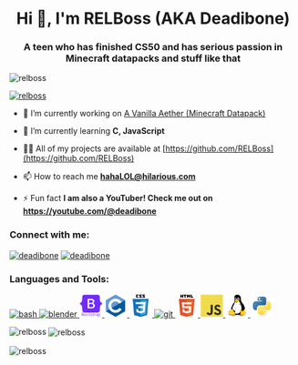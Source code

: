 <h1 align="center">Hi 👋, I'm RELBoss (AKA Deadibone)</h1>
<h3 align="center">A teen who has finished CS50 and has serious passion in Minecraft datapacks and stuff like that</h3>

<p align="left"> <img src="https://komarev.com/ghpvc/?username=relboss&label=Profile%20views&color=0e75b6&style=flat" alt="relboss" /> </p>

<p align="left"> <a href="https://github.com/ryo-ma/github-profile-trophy"><img src="https://github-profile-trophy.vercel.app/?username=relboss" alt="relboss" /></a> </p>

- 🔭 I’m currently working on [A Vanilla Aether (Minecraft Datapack)](https://relboss.github.io/A-Vanilla-Aether/)

- 🌱 I’m currently learning **C, JavaScript**

- 👨‍💻 All of my projects are available at [https://github.com/RELBoss](https://github.com/RELBoss)

- 📫 How to reach me **hahaLOL@hilarious.com**

- ⚡ Fun fact **I am also a YouTuber! Check me out on https://youtube.com/@deadibone**

<h3 align="left">Connect with me:</h3>
<p align="left">
<a href="https://codepen.io/deadibone" target="blank"><img align="center" src="https://raw.githubusercontent.com/rahuldkjain/github-profile-readme-generator/master/src/images/icons/Social/codepen.svg" alt="deadibone" height="30" width="40" /></a>
<a href="https://www.youtube.com/c/deadibone" target="blank"><img align="center" src="https://raw.githubusercontent.com/rahuldkjain/github-profile-readme-generator/master/src/images/icons/Social/youtube.svg" alt="deadibone" height="30" width="40" /></a>
</p>

<h3 align="left">Languages and Tools:</h3>
<p align="left"> <a href="https://www.gnu.org/software/bash/" target="_blank" rel="noreferrer"> <img src="https://www.vectorlogo.zone/logos/gnu_bash/gnu_bash-icon.svg" alt="bash" width="40" height="40"/> </a> <a href="https://www.blender.org/" target="_blank" rel="noreferrer"> <img src="https://download.blender.org/branding/community/blender_community_badge_white.svg" alt="blender" width="40" height="40"/> </a> <a href="https://getbootstrap.com" target="_blank" rel="noreferrer"> <img src="https://raw.githubusercontent.com/devicons/devicon/master/icons/bootstrap/bootstrap-plain-wordmark.svg" alt="bootstrap" width="40" height="40"/> </a> <a href="https://www.cprogramming.com/" target="_blank" rel="noreferrer"> <img src="https://raw.githubusercontent.com/devicons/devicon/master/icons/c/c-original.svg" alt="c" width="40" height="40"/> </a> <a href="https://www.w3schools.com/css/" target="_blank" rel="noreferrer"> <img src="https://raw.githubusercontent.com/devicons/devicon/master/icons/css3/css3-original-wordmark.svg" alt="css3" width="40" height="40"/> </a> <a href="https://git-scm.com/" target="_blank" rel="noreferrer"> <img src="https://www.vectorlogo.zone/logos/git-scm/git-scm-icon.svg" alt="git" width="40" height="40"/> </a> <a href="https://www.w3.org/html/" target="_blank" rel="noreferrer"> <img src="https://raw.githubusercontent.com/devicons/devicon/master/icons/html5/html5-original-wordmark.svg" alt="html5" width="40" height="40"/> </a> <a href="https://developer.mozilla.org/en-US/docs/Web/JavaScript" target="_blank" rel="noreferrer"> <img src="https://raw.githubusercontent.com/devicons/devicon/master/icons/javascript/javascript-original.svg" alt="javascript" width="40" height="40"/> </a> <a href="https://www.linux.org/" target="_blank" rel="noreferrer"> <img src="https://raw.githubusercontent.com/devicons/devicon/master/icons/linux/linux-original.svg" alt="linux" width="40" height="40"/> </a> <a href="https://www.python.org" target="_blank" rel="noreferrer"> <img src="https://raw.githubusercontent.com/devicons/devicon/master/icons/python/python-original.svg" alt="python" width="40" height="40"/> </a> </p>

<p><img align="left" src="https://github-readme-stats.vercel.app/api/top-langs?username=relboss&show_icons=true&locale=en&layout=compact" alt="relboss" /></p>

<p>&nbsp;<img align="center" src="https://github-readme-stats.vercel.app/api?username=relboss&show_icons=true&locale=en" alt="relboss" /></p>

<p><img align="center" src="https://github-readme-streak-stats.herokuapp.com/?user=relboss&" alt="relboss" /></p>
